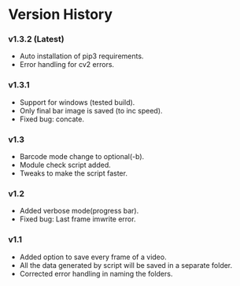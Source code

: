 # Version History

### v1.3.2 (Latest)
* Auto installation of pip3 requirements.
* Error handling for cv2 errors.

### v1.3.1
* Support for windows (tested build).
* Only final bar image is saved (to inc speed).
* Fixed bug: concate.

### v1.3
* Barcode mode change to optional(-b).
* Module check script added.
* Tweaks to make the script faster.

### v1.2
* Added verbose mode(progress bar).
* Fixed bug: Last frame imwrite error.

### v1.1
* Added option to save every frame of a video.
* All the data generated by script will be saved in a separate folder.
* Corrected error handling in naming the folders.
